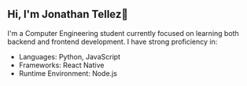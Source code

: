 ## Hi, I'm Jonathan Tellez👋

I'm a Computer Engineering student currently focused on learning both backend and frontend development.
I have strong proficiency in:
- Languages: Python, JavaScript
- Frameworks: React Native
- Runtime Environment: Node.js
